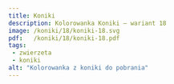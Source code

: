 ```yaml
---
title: Koniki
description: Kolorowanka Koniki – wariant 18
image: /koniki/18/koniki-18.svg
pdf:   /koniki/18/koniki-18.pdf
tags:
 - zwierzeta
 - koniki
alt: "Kolorowanka z koniki do pobrania"
---
```

